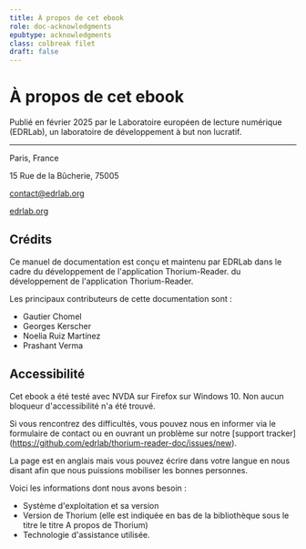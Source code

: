```yaml
---
title: À propos de cet ebook
role: doc-acknowledgments
epubtype: acknowledgments
class: colbreak filet
draft: false
---
```


# À propos de cet ebook

Publié en février 2025 par le Laboratoire européen de lecture numérique (EDRLab), un laboratoire de développement à but non lucratif.

---

Paris, France

15 Rue de la Bûcherie, 75005

[contact@edrlab.org](mailto:contact@edrlab.org)

[edrlab.org](https://www.edrlab.org/)




## Crédits

Ce manuel de documentation est conçu et maintenu par EDRLab dans le cadre du développement de l'application Thorium-Reader.
du développement de l'application Thorium-Reader.

Les principaux contributeurs de cette documentation sont&nbsp;:

- Gautier Chomel
- Georges Kerscher
- Noelia Ruiz Martínez
- Prashant Verma


## Accessibilité

Cet ebook a été testé avec NVDA sur Firefox sur Windows 10. Non
aucun bloqueur d'accessibilité n'a été trouvé.

Si vous rencontrez des difficultés, vous pouvez nous en informer via le formulaire de contact
ou en ouvrant un problème sur notre [support
tracker] (https://github.com/edrlab/thorium-reader-doc/issues/new).

La page est en anglais mais vous pouvez écrire dans votre langue en nous disant
afin que nous puissions mobiliser les bonnes personnes.

Voici les informations dont nous avons besoin&nbsp;:

- Système d'exploitation et sa version
- Version de Thorium (elle est indiquée en bas de la bibliothèque sous le titre
    le titre A propos de Thorium)
- Technologie d'assistance utilisée.
